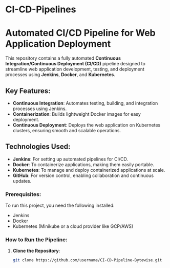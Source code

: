# CI-CD-Pipelines
# Automated CI/CD Pipeline for Web Application Deployment

This repository contains a fully automated **Continuous Integration/Continuous Deployment (CI/CD)** pipeline designed to streamline web application development, testing, and deployment processes using **Jenkins**, **Docker**, and **Kubernetes**.

## Key Features:
- **Continuous Integration**: Automates testing, building, and integration processes using Jenkins.
- **Containerization**: Builds lightweight Docker images for easy deployment.
- **Continuous Deployment**: Deploys the web application on Kubernetes clusters, ensuring smooth and scalable operations.

## Technologies Used:
- **Jenkins**: For setting up automated pipelines for CI/CD.
- **Docker**: To containerize applications, making them easily portable.
- **Kubernetes**: To manage and deploy containerized applications at scale.
- **GitHub**: For version control, enabling collaboration and continuous updates.

### Prerequisites:
To run this project, you need the following installed:
- Jenkins
- Docker
- Kubernetes (Minikube or a cloud provider like GCP/AWS)

### How to Run the Pipeline:
1. **Clone the Repository**: 
   ```bash
   git clone https://github.com/username/CI-CD-Pipeline-Bytewise.git
